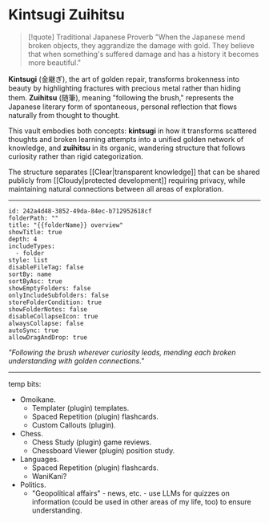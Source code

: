 # Kintsugi Zuihitsu

> [!quote] Traditional Japanese Proverb
> "When the Japanese mend broken objects, they aggrandize the damage with gold. They believe that when something's suffered damage and has a history it becomes more beautiful."

**Kintsugi** (金継ぎ), the art of golden repair, transforms brokenness into beauty by highlighting fractures with precious metal rather than hiding them. **Zuihitsu** (随筆), meaning "following the brush," represents the Japanese literary form of spontaneous, personal reflection that flows naturally from thought to thought.

This vault embodies both concepts: **kintsugi** in how it transforms scattered thoughts and broken learning attempts into a unified golden network of knowledge, and **zuihitsu** in its organic, wandering structure that follows curiosity rather than rigid categorization.

The structure separates [[Clear|transparent knowledge]] that can be shared publicly from [[Cloudy|protected development]] requiring privacy, while maintaining natural connections between all areas of exploration.

---

```folder-overview
id: 242a4d48-3852-49da-84ec-b712952618cf
folderPath: ""
title: "{{folderName}} overview"
showTitle: true
depth: 4
includeTypes:
  - folder
style: list
disableFileTag: false
sortBy: name
sortByAsc: true
showEmptyFolders: false
onlyIncludeSubfolders: false
storeFolderCondition: true
showFolderNotes: false
disableCollapseIcon: true
alwaysCollapse: false
autoSync: true
allowDragAndDrop: true
```

*"Following the brush wherever curiosity leads, mending each broken understanding with golden connections."*

---

temp bits:

- Omoikane.
	 - Templater (plugin) templates.
	 - Spaced Repetition (plugin) flashcards.
	 - Custom Callouts (plugin).
 - Chess.
	 - Chess Study (plugin) game reviews.
	 - Chessboard Viewer (plugin) position study.
 - Languages.
	 - Spaced Repetition (plugin) flashcards.
	 - WaniKani?
 - Politics.
	 - "Geopolitical affairs" - news, etc. - use LLMs for quizzes on information (could be used in other areas of my life, too) to ensure understanding.
